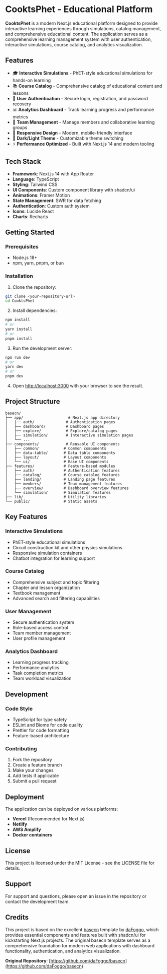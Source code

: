 # CooktsPhet - Educational Platform

**CooktsPhet** is a modern Next.js educational platform designed to provide interactive learning experiences through simulations, catalog management, and comprehensive educational content. The application serves as a comprehensive learning management system with user authentication, interactive simulations, course catalog, and analytics visualization.

## Features

- 🎓 **Interactive Simulations** - PhET-style educational simulations for hands-on learning
- 📚 **Course Catalog** - Comprehensive catalog of educational content and lessons
- 🔐 **User Authentication** - Secure login, registration, and password recovery
- 📊 **Analytics Dashboard** - Track learning progress and performance metrics
- 👥 **Team Management** - Manage members and collaborative learning groups
- 📱 **Responsive Design** - Modern, mobile-friendly interface
- 🎨 **Dark/Light Theme** - Customizable theme switching
- ⚡ **Performance Optimized** - Built with Next.js 14 and modern tooling

## Tech Stack

- **Framework**: Next.js 14 with App Router
- **Language**: TypeScript
- **Styling**: Tailwind CSS
- **UI Components**: Custom component library with shadcn/ui
- **Animations**: Framer Motion
- **State Management**: SWR for data fetching
- **Authentication**: Custom auth system
- **Icons**: Lucide React
- **Charts**: Recharts

## Getting Started

### Prerequisites

- Node.js 18+ 
- npm, yarn, pnpm, or bun

### Installation

1. Clone the repository:
```bash
git clone <your-repository-url>
cd CooktsPhet
```

2. Install dependencies:
```bash
npm install
# or
yarn install
# or
pnpm install
```

3. Run the development server:
```bash
npm run dev
# or
yarn dev
# or
pnpm dev
```

4. Open [http://localhost:3000](http://localhost:3000) with your browser to see the result.

## Project Structure

```
basecn/
├── app/                    # Next.js app directory
│   ├── auth/              # Authentication pages
│   ├── dashboard/         # Dashboard pages
│   ├── explore/           # Explore/catalog pages
│   ├── simulation/        # Interactive simulation pages
│   └── ...
├── components/            # Reusable UI components
│   ├── common/           # Common components
│   ├── data-table/       # Data table components
│   ├── layout/           # Layout components
│   └── ui/               # Base UI components
├── features/             # Feature-based modules
│   ├── auth/             # Authentication features
│   ├── catalog/          # Course catalog features
│   ├── landing/          # Landing page features
│   ├── members/          # Team management features
│   ├── overview/         # Dashboard overview features
│   └── simulation/       # Simulation features
├── lib/                  # Utility libraries
└── public/               # Static assets
```

## Key Features

### Interactive Simulations
- PhET-style educational simulations
- Circuit construction kit and other physics simulations
- Responsive simulation containers
- Chatbot integration for learning support

### Course Catalog
- Comprehensive subject and topic filtering
- Chapter and lesson organization
- Textbook management
- Advanced search and filtering capabilities

### User Management
- Secure authentication system
- Role-based access control
- Team member management
- User profile management

### Analytics Dashboard
- Learning progress tracking
- Performance analytics
- Task completion metrics
- Team workload visualization

## Development

### Code Style
- TypeScript for type safety
- ESLint and Biome for code quality
- Prettier for code formatting
- Feature-based architecture

### Contributing
1. Fork the repository
2. Create a feature branch
3. Make your changes
4. Add tests if applicable
5. Submit a pull request

## Deployment

The application can be deployed on various platforms:

- **Vercel** (Recommended for Next.js)
- **Netlify**
- **AWS Amplify**
- **Docker containers**

## License

This project is licensed under the MIT License - see the LICENSE file for details.

## Support

For support and questions, please open an issue in the repository or contact the development team.

## Credits

This project is based on the excellent [basecn](https://github.com/daFoggo/basecn) template by [daFoggo](https://github.com/daFoggo), which provides essential components and features built with shadcn/ui for kickstarting Next.js projects. The original basecn template serves as a comprehensive foundation for modern web applications with dashboard functionality, authentication, and analytics visualization.

**Original Repository**: [https://github.com/daFoggo/basecn](https://github.com/daFoggo/basecn)
